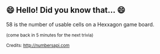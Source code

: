 ## 😄 Hello! Did you know that... 😄
58 is the number of usable cells on a Hexxagon game board.

<sup>(come back in 5 minutes for the next trivia)</sup>


<sup>Credits: http://numbersapi.com</sup>
